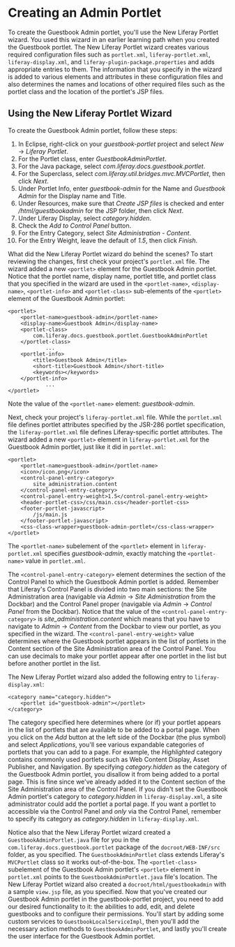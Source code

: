 # Creating an Admin Portlet

To create the Guestbook Admin portlet, you'll use the New Liferay Portlet
wizard. You used this wizard in an earlier learning path when you created the
Guestbook portlet. The New Liferay Portlet wizard creates various required
configuration files such as `portlet.xml`, `liferay-portlet.xml`,
`liferay-display.xml`, and `liferay-plugin-package.properties` and adds
appropriate entries to them. The information that you specify in the wizard is
added to various elements and attributes in these configuration files and also
determines the names and locations of other required files such as the portlet
class and the location of the portlet's JSP files.

## Using the New Liferay Portlet Wizard

To create the Guestbook Admin portlet, follow these steps:

1. In Eclipse, right-click on your *guestbook-portlet* project and select *New*
   &rarr; *Liferay Portlet*.
2. For the Portlet class, enter *GuestbookAdminPortlet*.
3. For the Java package, select *com.liferay.docs.guestbook.portlet*.
4. For the Superclass, select *com.liferay.util.bridges.mvc.MVCPortlet*, then
   click *Next*.
5. Under Portlet Info, enter *guestbook-admin* for the Name and *Guestbook
   Admin* for the Display name and Title.
6. Under Resources, make sure that *Create JSP files* is checked and enter
   */html/guestbookadmin* for the JSP folder, then click *Next*.
7. Under Liferay Display, select *category.hidden*.
8. Check the *Add to Control Panel* button.
9. For the Entry Category, select *Site Administration - Content*.
10. For the Entry Weight, leave the default of *1.5*, then click *Finish*.

What did the New Liferay Portlet wizard do behind the scenes? To start
reviewing the changes, first check your project's `portlet.xml` file. The wizard
added a new `<portlet>` element for the Guestbook Admin portlet. Notice that the
portlet name, display name, portlet title, and portlet class that you specified
in the wizard are used in the `<portlet-name>`, `<display-name>`,
`<portlet-info>` and `<portlet-class>` sub-elements of the `<portlet>` element
of the Guestbook Admin portlet:

	<portlet>
		<portlet-name>guestbook-admin</portlet-name>
		<display-name>Guestbook Admin</display-name>
		<portlet-class>
			com.liferay.docs.guestbook.portlet.GuestbookAdminPortlet
		</portlet-class>
                ...
		<portlet-info>
			<title>Guestbook Admin</title>
			<short-title>Guestbook Admin</short-title>
			<keywords></keywords>
		</portlet-info>
                ...
	</portlet>

Note the value of the `<portlet-name>` element: *guestbook-admin*.

Next, check your project's `liferay-portlet.xml` file. While the `portlet.xml`
file defines portlet attributes specified by the JSR-286 portlet specification,
the `liferay-portlet.xml` file defines Liferay-specific portlet attributes.  The
wizard added a new `<portlet>` element in `liferay-portlet.xml` for the
Guestbook Admin portlet, just like it did in `portlet.xml`:

	<portlet>
		<portlet-name>guestbook-admin</portlet-name>
		<icon>/icon.png</icon>
		<control-panel-entry-category>
			site_administration.content
		</control-panel-entry-category>
		<control-panel-entry-weight>1.5</control-panel-entry-weight>
		<header-portlet-css>/css/main.css</header-portlet-css>
		<footer-portlet-javascript>
			/js/main.js
		</footer-portlet-javascript>
		<css-class-wrapper>guestbook-admin-portlet</css-class-wrapper>
	</portlet>

The `<portlet-name>` subelement of the `<portlet>` element in
`liferay-portlet.xml` specifies *guestbook-admin*, exactly matching the
`<portlet-name>` value in `portlet.xml`.

The `<control-panel-entry-category>` element determines the section of the
Control Panel to which the Guestbook Admin portlet is added. Remember that
Liferay's Control Panel is divided into two main sections: the Site
Administration area (navigable via *Admin* &rarr; *Site Administration* from the
Dockbar) and the Control Panel proper (navigable via *Admin* &rarr; *Control
Panel* from the Dockbar). Notice that the value of the
`<control-panel-entry-category>` is *site_administration.content* which means
that you have to navigate to *Admin* &rarr; *Content* from the Dockbar to view
our portlet, as you specified in the wizard. The `<control-panel-entry-weight>`
value determines where the Guestbook portlet appears in the list of portlets in
the Content section of the Site Administration area of the Control Panel. You
can use decimals to make your portlet appear after one portlet in the list but
before another portlet in the list.

The New Liferay Portlet wizard also added the following entry to
`liferay-display.xml`:

    <category name="category.hidden">
        <portlet id="guestbook-admin"></portlet>
    </category>

The category specified here determines where (or if) your portlet appears in the
list of portlets that are available to be added to a portal page. When you click
on the *Add* button at the left side of the Dockbar (the plus symbol) and select
*Applications*, you'll see various expandable categories of portlets that you
can add to a page. For example, the *Highlighted* category contains commonly
used portlets such as Web Content Display, Asset Publisher, and Navigation. By
specifying *category.hidden* as the category of the Guestbook Admin portlet, you
disallow it from being added to a portal page. This is fine since we've already
added it to the Content section of the Site Administration area of the Control
Panel. If you didn't set the Guestbook Admin portlet's category to
*category.hidden* in `liferay-display.xml`, a site administrator could add the
portlet a portal page. If you want a portlet to accessible via the Control Panel
and *only* via the Control Panel, remember to specify its category as
*category.hidden* in `liferay-display.xml`.

Notice also that the New Liferay Portlet wizard created a
`GuestbookAdminPortlet.java` file for you in the
`com.liferay.docs.guestbook.portlet` package of the `docroot/WEB-INF/src`
folder, as you specified. The `GuestbookAdminPortlet` class extends Liferay's
`MVCPortlet` class so it works out-of-the-box. The `<portlet-class>` subelement
of the Guestbook Admin portlet's `<portlet>` element in `portlet.xml` points to
the `GuestbookAdminPortlet.java` file's location. The New Liferay Portlet wizard
also created a `docroot/html/guestbookadmin` with a sample `view.jsp` file, as
you specified. Now that you've created our Guestbook Admin portlet in the
guestbook-portlet project, you need to add our desired functionality to it: the
abilities to add, edit, and delete guestbooks and to configure their
permissions. You'll start by adding some custom services to
`GuestbookLocalServiceImpl`, then you'll add the necessary action methods to
`GuestbookAdminPortlet`, and lastly you'll create the user interface for the
Guestbook Admin portlet.

